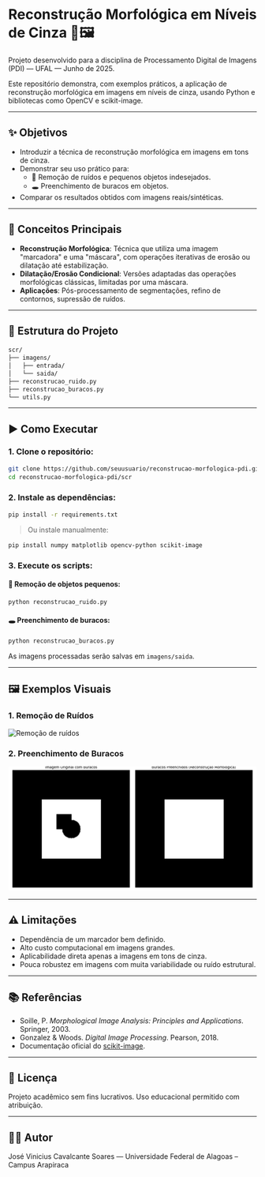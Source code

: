 # Reconstrução Morfológica em Níveis de Cinza 🧠🖼️

Projeto desenvolvido para a disciplina de Processamento Digital de Imagens (PDI) — UFAL — Junho de 2025.

Este repositório demonstra, com exemplos práticos, a aplicação de reconstrução morfológica em imagens em níveis de cinza, usando Python e bibliotecas como OpenCV e scikit-image.

---

## ✨ Objetivos

- Introduzir a técnica de reconstrução morfológica em imagens em tons de cinza.
- Demonstrar seu uso prático para:
  - 🧹 Remoção de ruídos e pequenos objetos indesejados.
  - 🕳️ Preenchimento de buracos em objetos.
- Comparar os resultados obtidos com imagens reais/sintéticas.

---

## 🧠 Conceitos Principais

- **Reconstrução Morfológica**: Técnica que utiliza uma imagem "marcadora" e uma "máscara", com operações iterativas de erosão ou dilatação até estabilização.
- **Dilatação/Erosão Condicional**: Versões adaptadas das operações morfológicas clássicas, limitadas por uma máscara.
- **Aplicações**: Pós-processamento de segmentações, refino de contornos, supressão de ruídos.

---

## 📁 Estrutura do Projeto

```
scr/
├── imagens/
│   ├── entrada/
│   └── saida/
├── reconstrucao_ruido.py
├── reconstrucao_buracos.py
└── utils.py
```

---

## ▶️ Como Executar

### 1. Clone o repositório:

```bash
git clone https://github.com/seuusuario/reconstrucao-morfologica-pdi.git
cd reconstrucao-morfologica-pdi/scr
```

### 2. Instale as dependências:

```bash
pip install -r requirements.txt
```

> Ou instale manualmente:
```bash
pip install numpy matplotlib opencv-python scikit-image
```

### 3. Execute os scripts:

#### 🧹 Remoção de objetos pequenos:
```bash
python reconstrucao_ruido.py
```

#### 🕳️ Preenchimento de buracos:
```bash
python reconstrucao_buracos.py
```

As imagens processadas serão salvas em `imagens/saida`.

---

## 🖼️ Exemplos Visuais

### 1. Remoção de Ruídos
![Remoção de ruídos](imagens_saida_ruido.png)

### 2. Preenchimento de Buracos
![Preenchimento de buracos](src/images/output/filled_holes_image_plot.png)


---

## ⚠️ Limitações

- Dependência de um marcador bem definido.
- Alto custo computacional em imagens grandes.
- Aplicabilidade direta apenas a imagens em tons de cinza.
- Pouca robustez em imagens com muita variabilidade ou ruído estrutural.

---

## 📚 Referências

- Soille, P. *Morphological Image Analysis: Principles and Applications*. Springer, 2003.
- Gonzalez & Woods. *Digital Image Processing*. Pearson, 2018.
- Documentação oficial do [scikit-image](https://scikit-image.org/).

---

## 📌 Licença

Projeto acadêmico sem fins lucrativos. Uso educacional permitido com atribuição.

---

## 👨‍💻 Autor

José Vinicius Cavalcante Soares  — Universidade Federal de Alagoas – Campus Arapiraca
